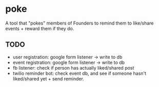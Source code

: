 # poke
A tool that "pokes" members of Founders to remind them to like/share events + reward them if they do.


## TODO
- user registration: google form listener -> write to db 
- event registration: google form listener -> write to db
- fb listener: check if person has actually liked/shared post 
- twilio reminder bot: check event db, and see if someone hasn't liked/shared yet + send reminder. 
